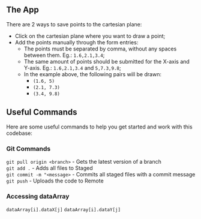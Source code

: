 ## The App

There are 2 ways to save points to the cartesian plane:

- Click on the cartesian plane where you want to draw a point;<br>
- Add the points manually through the form entries:
  - The points must be separated by comma, without any spaces between them. Eg.: `1.6,2.1,3.4`;
  - The same amount of points should be submitted for the X-axis and Y-axis. Eg.: `1.6,2.1,3.4` and `5,7.3,9.8`;
  - In the example above, the following pairs will be drawn:
    - `(1.6, 5)`
    - `(2.1, 7.3)`
    - `(3.4, 9.8)`

## Useful Commands

Here are some useful commands to help you get started and work with this codebase:

### Git Commands

`git pull origin <branch>` - Gets the latest version of a branch <br>
`git add .` - Adds all files to Staged <br>
`git commit -m "<message>` - Commits all staged files with a commit message <br>
`git push` - Uploads the code to Remote <br>

### Accessing dataArray

`dataArray[i].dataX[j]`
`dataArray[i].dataY[j]`
